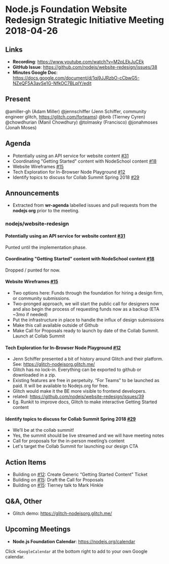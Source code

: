 # Node.js Foundation Website Redesign Strategic Initiative Meeting 2018-04-26

## Links

* **Recording**: https://www.youtube.com/watch?v=M2pLEkJuCEk
* **GitHub Issue**: https://github.com/nodejs/website-redesign/issues/38
* **Minutes Google Doc**: https://docs.google.com/document/d/1qj9JJRzbO-cCbwG5-NZeQF5A3avSe1G-NfkOC7BLplY/edit

## Present
@amiller-gh (Adam Miller)
@jennschiffer (Jenn Schiffer, community engineer glitch, https://glitch.com/forteams)
@bnb (Tierney Cyren)
@chowdhurian (Manil Chowdhury)
@tolmasky (Francisco)
@jonahmoses (Jonah Moses)

## Agenda
* Potentially using an API service for website content [#31](https://github.com/nodejs/website-redesign/issues/31)
* Coordinating "Getting Started" content with NodeSchool content [#18](https://github.com/nodejs/website-redesign/issues/18)
* Website Wireframes [#15](https://github.com/nodejs/website-redesign/issues/15)
* Tech Exploration for In-Browser Node Playground [#12](https://github.com/nodejs/website-redesign/issues/12)
* Identify topics to discuss for Collab Summit Spring 2018 [#29](https://github.com/nodejs/website-redesign/issues/29)

## Announcements

* Extracted from **wr-agenda** labelled issues and pull requests from the **nodejs org** prior to the meeting.

### nodejs/website-redesign

#### Potentially using an API service for website content [#31](https://github.com/nodejs/website-redesign/issues/31)
Punted until the implementation phase.

#### Coordinating "Getting Started" content with NodeSchool content [#18](https://github.com/nodejs/website-redesign/issues/18)
Dropped / punted for now.

#### Website Wireframes [#15](https://github.com/nodejs/website-redesign/issues/15)
- Two options here: Funds through the foundation for hiring a design firm, or community submissions.
- Two-pronged approach, we will start the public call for designers now and also begin the process of requesting funds now as a backup (ETA ~3mo if needed)
- Put the infrastructure in place to handle the influx of design submissions
- Make this call available outside of Github
- Make Call for Proposals ready to launch by date of the Collab Summit. Launch at Collab Summit

#### Tech Exploration for In-Browser Node Playground [#12](https://github.com/nodejs/website-redesign/issues/12)
- Jenn Schiffer presented a bit of history around Glitch and their platform. See: https://glitch-nodejsorg.glitch.me/
- Glitch has no lock-in. Everything can be exported to github or downloaded in a zip.
- Existing features are free in perpetuity. “For Teams” to be launched as paid. It will be available to Nodejs.org for free.
- Glitch would make it the BE more visible to frontend developers.
- related: https://github.com/nodejs/website-redesign/issues/39
- Eg. Runkit to improve docs, Glitch to make interactive Getting Started content

#### Identify topics to discuss for Collab Summit Spring 2018 [#29](https://github.com/nodejs/website-redesign/issues/29)
- We’ll be at the collab summit!
- Yes, the summit should be live streamed and we will have meeting notes
- Call for proposals for the in-person meeting’s content
- Let's target the Collab Summit for launching our design CTA

## Action Items

* Building on [#12](https://github.com/nodejs/website-redesign/issues/12): Create Generic “Getting Started Content” Ticket
* Building on [#15](https://github.com/nodejs/website-redesign/issues/15): Draft the Call for Proposals
* Building on [#15](https://github.com/nodejs/website-redesign/issues/15): Tierney talk to Mark Hinkle

## Q&A, Other

* Glitch demo: https://glitch-nodejsorg.glitch.me/

## Upcoming Meetings

* **Node.js Foundation Calendar**: https://nodejs.org/calendar

Click `+GoogleCalendar` at the bottom right to add to your own Google calendar.
